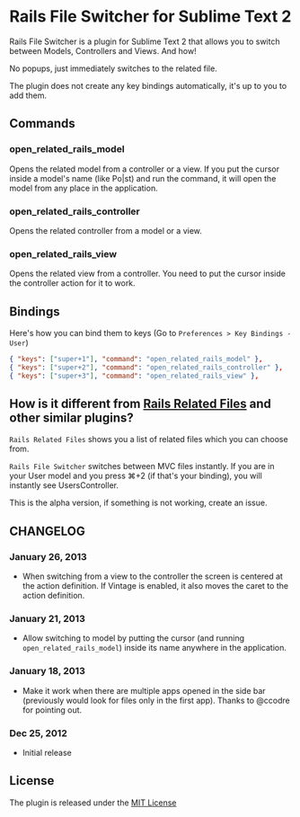 # Rails File Switcher for Sublime Text 2
Rails File Switcher is a plugin for Sublime Text 2 that allows you to switch between Models, Controllers and Views. And how!

No popups, just immediately switches to the related file.

The plugin does not create any key bindings automatically, it's up to you to add them.

## Commands
### open_related_rails_model
Opens the related model from a controller or a view.
If you put the cursor inside a model's name (like Po|st) and run the command, it will open the model from any place in the application.

### open_related_rails_controller
Opens the related controller from a model or a view.

### open_related_rails_view
Opens the related view from a controller. You need to put the cursor inside the controller action for it to work.

## Bindings
Here's how you can bind them to keys (Go to `Preferences > Key Bindings - User`)
```json
{ "keys": ["super+1"], "command": "open_related_rails_model" },
{ "keys": ["super+2"], "command": "open_related_rails_controller" },
{ "keys": ["super+3"], "command": "open_related_rails_view" },
```

## How is it different from [Rails Related Files](https://github.com/luqman/SublimeText2RailsRelatedFiles) and other similar plugins?
`Rails Related Files` shows you a list of related files which you can choose from.

`Rails File Switcher` switches between MVC files instantly. If you are in your User model and you press ⌘+2 (if that's your binding), you will instantly see UsersController.

This is the alpha version, if something is not working, create an issue.

## CHANGELOG

### January 26, 2013
- When switching from a view to the controller the screen is centered at the action definition. If Vintage is enabled, it also moves the caret to the action definition.

### January 21, 2013
- Allow switching to model by putting the cursor (and running `open_related_rails_model`) inside its name anywhere in the application.

### January 18, 2013
- Make it work when there are multiple apps opened in the side bar (previously would look for files only in the first app). Thanks to @ccodre for pointing out.

### Dec 25, 2012
- Initial release

## License
The plugin is released under the [MIT License](http://www.opensource.org/licenses/MIT)